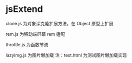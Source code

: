 # jsExtend

clone.js 为对象深克隆扩展方法，在 Object 原型上扩展

rem.js 为移动端屏幕 rem 适配

throttle.js 为函数节流

lazyImg.js 为图片懒加载 注：test.html 为测试图片懒加载实现
